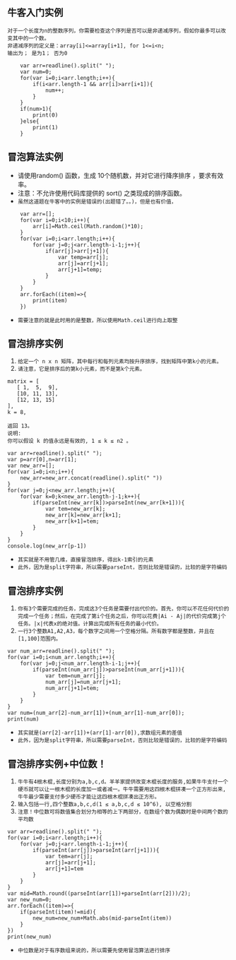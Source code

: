 ## 牛客入门实例
```
对于一个长度为n的整数序列，你需要检查这个序列是否可以是非递减序列，假如你最多可以改变其中的一个数。
非递减序列的定义是：array[i]<=array[i+1], for 1<=i<n;
输出为； 是为1； 否为0

	var arr=readline().split(" ");
	var num=0;
	for(var i=0;i<arr.length;i++){
		if(i<arr.length-1 && arr[i]>arr[i+1]){
			num++;
		}
	}
	if(num>1){
		print(0)
	}else{
		print(1)
	}
```
## 冒泡算法实例
* 请使用random() 函数，生成 10个随机数，并对它进行降序排序 ，要求有效率。
* 注意：不允许使用代码库提供的 sort() 之类现成的排序函数。
* `虽然这道题在牛客中的实例是错误的(出题错了。。)，但是也有价值，`
```
	var arr=[];
	for(var i=0;i<10;i++){
		arr[i]=Math.ceil(Math.random()*10);
	}
	for(var i=0;i<arr.length;i++){
		for(var j=0;j<arr.length-i-1;j++){
			if(arr[j]>arr[j+1]){
				var temp=arr[j];
				arr[j]=arr[j+1];
				arr[j+1]=temp;
			}
		}
	}
	arr.forEach((item)=>{
		print(item)
	})
```
* `需要注意的就是此时用的是整数，所以使用Math.ceil进行向上取整`

## 冒泡排序实例
1. `给定一个 n x n 矩阵，其中每行和每列元素均按升序排序，找到矩阵中第k小的元素。`
2. `请注意，它是排序后的第k小元素，而不是第k个元素。`
```
matrix = [
   [ 1,  5,  9],
   [10, 11, 13],
   [12, 13, 15]
],
k = 8,

返回 13。
说明: 
你可以假设 k 的值永远是有效的, 1 ≤ k ≤ n2 。

var arr=readline().split(" ");
var p=arr[0],n=arr[1];
var new_arr=[];
for(var i=0;i<n;i++){
    new_arr=new_arr.concat(readline().split(" "))
}
for(var j=0;j<new_arr.length;j++){
    for(var k=0;k<new_arr.length-j-1;k++){
        if(parseInt(new_arr[k])>parseInt(new_arr[k+1])){
            var tem=new_arr[k];
            new_arr[k]=new_arr[k+1];
            new_arr[k+1]=tem;
        }
    }
}
console.log(new_arr[p-1])
```
* `其实就是不用管几维，直接冒泡排序，得出k-1索引的元素`
* `此外，因为是split字符串，所以需要parseInt，否则比较是错误的，比较的是字符编码`

## 冒泡排序实例
1. `你有3个需要完成的任务，完成这3个任务是需要付出代价的。首先，你可以不花任何代价的完成一个任务；然后，在完成了第i个任务之后，你可以花费|Ai - Aj|的代价完成第j个任务。|x|代表x的绝对值。计算出完成所有任务的最小代价。`
2. `一行3个整数A1,A2,A3，每个数字之间用一个空格分隔。所有数字都是整数，并且在[1,100]范围内。`
```
var num_arr=readline().split(" ");
for(var i=0;i<num_arr.length;i++){
    for(var j=0;j<num_arr.length-i-1;j++){
        if(parseInt(num_arr[j])>parseInt(num_arr[j+1])){
            var tem=num_arr[j];
            num_arr[j]=num_arr[j+1];
            num_arr[j+1]=tem;
        }
    }
}
var num=(num_arr[2]-num_arr[1])+(num_arr[1]-num_arr[0]);
print(num)
```
* `其实就是(arr[2]-arr[1])+(arr[1]-arr[0]),求数组元素的差值`
* `此外，因为是split字符串，所以需要parseInt，否则比较是错误的，比较的是字符编码`

## 冒泡排序实例+中位数！
1. `牛牛有4根木棍,长度分别为a,b,c,d。羊羊家提供改变木棍长度的服务,如果牛牛支付一个硬币就可以让一根木棍的长度加一或者减一。牛牛需要用这四根木棍拼凑一个正方形出来,牛牛最少需要支付多少硬币才能让这四根木棍拼凑出正方形。`
2. `输入包括一行,四个整数a,b,c,d(1 ≤ a,b,c,d ≤ 10^6), 以空格分割`
3. `注意！中位数可将数值集合划分为相等的上下两部分，在数组个数为偶数时是中间两个数的平均数`
```
var arr=readline().split(" ");
for(var i=0;i<arr.length;i++){
    for(var j=0;j<arr.length-i-1;j++){
        if(parseInt(arr[j])>parseInt(arr[j+1])){
            var tem=arr[j];
            arr[j]=arr[j+1];
            arr[j+1]=tem
        }
    }
}
var mid=Math.round((parseInt(arr[1])+parseInt(arr[2]))/2);
var new_num=0;
arr.forEach((item)=>{
    if(parseInt(item)!=mid){
        new_num=new_num+Math.abs(mid-parseInt(item))
    }
})
print(new_num)
```
* `中位数是对于有序数组来说的，所以需要先使用冒泡算法进行排序`



